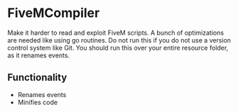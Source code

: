 # FiveMCompiler
Make it harder to read and exploit FiveM scripts. A bunch of optimizations are needed like using go routines. 
Do not run this if you do not use a version control system like Git. You should run this over your entire resource folder,
as it renames events.

## Functionality
- Renames events
- Minifies code
